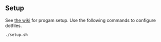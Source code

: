 ## Setup
See [the wiki](https://github.com/jessemillar/dotfiles/wiki) for progam setup. Use the following commands to configure dotfiles.
```
./setup.sh
```
